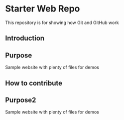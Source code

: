 # Starter Web Repo

This repository is for showing how Git and GitHub work

## Introduction

## Purpose
Sample website with plenty of files for demos

## How to contribute

## Purpose2
Sample website with plenty of files for demos

